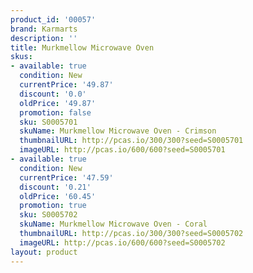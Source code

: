 ```yaml
---
product_id: '00057'
brand: Karmarts
description: ''
title: Murkmellow Microwave Oven
skus:
- available: true
  condition: New
  currentPrice: '49.87'
  discount: '0.0'
  oldPrice: '49.87'
  promotion: false
  sku: S0005701
  skuName: Murkmellow Microwave Oven - Crimson
  thumbnailURL: http://pcas.io/300/300?seed=S0005701
  imageURL: http://pcas.io/600/600?seed=S0005701
- available: true
  condition: New
  currentPrice: '47.59'
  discount: '0.21'
  oldPrice: '60.45'
  promotion: true
  sku: S0005702
  skuName: Murkmellow Microwave Oven - Coral
  thumbnailURL: http://pcas.io/300/300?seed=S0005702
  imageURL: http://pcas.io/600/600?seed=S0005702
layout: product
---
```

